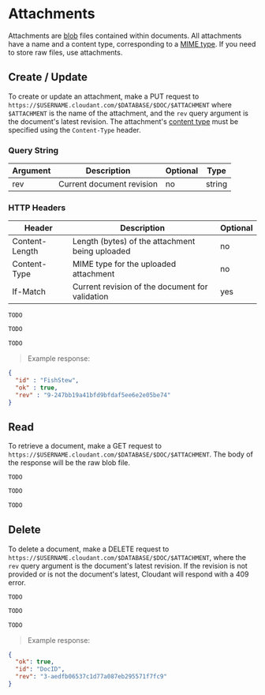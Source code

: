 # Attachments

Attachments are [blob](http://en.wikipedia.org/wiki/Binary_large_object) files contained within documents. All attachments have a name and a content type, corresponding to a [MIME type][mime]. If you need to store raw files, use attachments.

## Create / Update

To create or update an attachment, make a PUT request to `https://$USERNAME.cloudant.com/$DATABASE/$DOC/$ATTACHMENT` where `$ATTACHMENT` is the name of the attachment, and the `rev` query argument is the document's latest revision. The attachment's [content type][mime] must be specified using the `Content-Type` header.

### Query String

Argument | Description | Optional | Type
---------|-------------|----------|------
rev | Current document revision | no | string

### HTTP Headers

Header | Description | Optional
-------|-------------|----------
Content-Length | Length (bytes) of the attachment being uploaded | no
Content-Type | MIME type for the uploaded attachment | no
If-Match | Current revision of the document for validation | yes

```shell
TODO
```

```python
TODO
```

```node.js
TODO
```

> Example response:

```json
{
  "id" : "FishStew",
  "ok" : true,
  "rev" : "9-247bb19a41bfd9bfdaf5ee6e2e05be74"
}
```

## Read

To retrieve a document, make a GET request to `https://$USERNAME.cloudant.com/$DATABASE/$DOC/$ATTACHMENT`. The body of the response will be the raw blob file.

```shell
TODO
```

```python
TODO
```

```node.js
TODO
```

## Delete

To delete a document, make a DELETE request to `https://$USERNAME.cloudant.com/$DATABASE/$DOC/$ATTACHMENT`, where the `rev` query argument is the document's latest revision. If the revision is not provided or is not the document's latest, Cloudant will respond with a 409 error.

```shell
TODO
```

```python
TODO
```

```node.js
TODO
```

> Example response:

```json
{
  "ok": true,
  "id": "DocID",
  "rev": "3-aedfb06537c1d77a087eb295571f7fc9"
}
```

[mime]: http://en.wikipedia.org/wiki/Internet_media_type#List_of_common_media_types